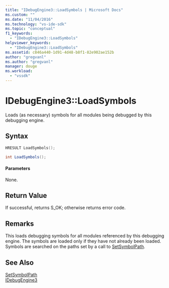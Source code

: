 ```yaml
---
title: "IDebugEngine3::LoadSymbols | Microsoft Docs"
ms.custom: ""
ms.date: "11/04/2016"
ms.technology: "vs-ide-sdk"
ms.topic: "conceptual"
f1_keywords: 
  - "IDebugEngine3::LoadSymbols"
helpviewer_keywords: 
  - "IDebugEngine3::LoadSymbols"
ms.assetid: c846a440-1d91-4d48-b8f1-82e902ae152b
author: "gregvanl"
ms.author: "gregvanl"
manager: douge
ms.workload: 
  - "vssdk"
---
```

# IDebugEngine3::LoadSymbols
Loads (as necessary) symbols for all modules being debugged by this debugging engine.  
  
## Syntax  
  
```cpp  
HRESULT LoadSymbols();  
```  
  
```csharp  
int LoadSymbols();  
```  
  
#### Parameters  
 None.  
  
## Return Value  
 If successful, returns S_OK; otherwise returns error code.  
  
## Remarks  
 This loads debugging symbols for all modules referenced by this debugging engine. The symbols are loaded only if they have not already been loaded. Symbols are searched on the paths set by a call to [SetSymbolPath](../../../extensibility/debugger/reference/idebugengine3-setsymbolpath.md).  
  
## See Also  
 [SetSymbolPath](../../../extensibility/debugger/reference/idebugengine3-setsymbolpath.md)   
 [IDebugEngine3](../../../extensibility/debugger/reference/idebugengine3.md)